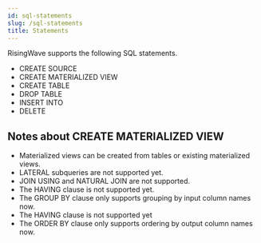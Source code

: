 ```yaml
---
id: sql-statements
slug: /sql-statements
title: Statements
---
```


RisingWave supports the following SQL statements.

* CREATE SOURCE
* CREATE MATERIALIZED VIEW
* CREATE TABLE
* DROP TABLE
* INSERT INTO
* DELETE

## Notes about CREATE MATERIALIZED VIEW

* Materialized views can be created from tables or existing materialized views.
* LATERAL subqueries are not supported yet.
* JOIN USING and NATURAL JOIN are not supported.
* The HAVING clause is not supported yet.
* The GROUP BY clause only supports grouping by input column names now.
* The HAVING clause is not supported yet
* The ORDER BY clause only supports ordering by output column names now.

